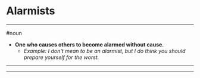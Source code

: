 # Alarmists
---
#noun
- **One who causes others to become alarmed without cause.**
	- _Example: I don't mean to be an alarmist, but I do think you should prepare yourself for the worst._
---
---

